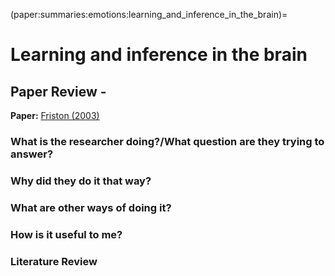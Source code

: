 (paper:summaries:emotions:learning_and_inference_in_the_brain)=
# Learning and inference in the brain

## Paper Review - 

**Paper:** [Friston (2003)](https://doi.org/10.1016/j.neunet.2003.06.005)

### What is the researcher doing?/What question are they trying to answer?

### Why did they do it that way? 

### What are other ways of doing it?

### How is it useful to me?

### Literature Review